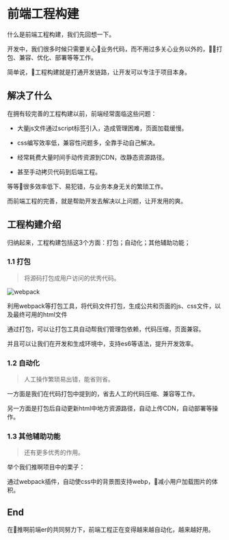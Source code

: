 # 前端工程构建

什么是前端工程构建，我们先回想一下。

开发中，我们很多时候只需要关心业务代码，而不用过多关心业务以外的，打包、兼容、优化、部署等等工作。

简单说，工程构建就是打通开发链路，让开发可以专注于项目本身。

## 解决了什么

在拥有较完善的工程构建以前，前端经常面临这些问题：

* 大量js文件通过script标签引入，造成管理困难，页面加载缓慢。

* css编写效率低，兼容性问题多，全靠手动自己解决。

* 经常耗费大量时间手动传资源到CDN，改静态资源路径。

* 甚至手动拷贝代码到后端工程。

等等很多效率低下、易犯错，与业务本身无关的繁琐工作。

而前端工程的完善，就是帮助开发去解决以上问题，让开发用的爽。

## 工程构建介绍

归纳起来，工程构建包括这3个方面：打包；自动化；其他辅助功能；

### 1.1 打包

> 将源码打包成用户访问的优秀代码。

![webpack](/tuia-frontend-manual/enginnering/what-is-webpack.png)

利用webpack等打包工具，将代码文件打包，生成公共和页面的js、css文件，以及最终可用的html文件

通过打包，可以让打包工具自动帮我们管理包依赖，代码压缩，页面兼容。

并且可以让我们在开发和生成环境中，支持es6等语法，提升开发效率。

### 1.2 自动化

> 人工操作繁琐易出错，能省则省。

一方面是我们在代码打包中提到的，省去人工的代码压缩、兼容等工作。

另一方面是打包后自动更新html中地方资源路径，自动上传CDN，自动部署等操作。

### 1.3 其他辅助功能

> 还有更多优秀的作用。

举个我们推啊项目中的栗子：

通过webpack插件，自动使css中的背景图支持webp，减小用户加载图片的体积。

## End

在推啊前端er的共同努力下，前端工程正在变得越来越自动化，越来越好用。